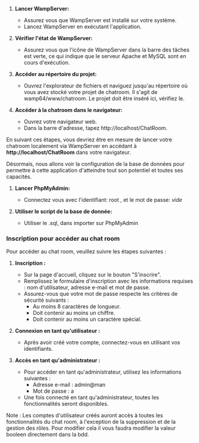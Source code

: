 1. **Lancer WampServer:**
   - Assurez vous que WampServer est installé sur votre système.
   - Lancez WampServer en exécutant l'application.

2. **Vérifier l'état de WampServer:**
   - Assurez vous que l'icône de WampServer dans la barre des tâches est verte, ce qui indique que le serveur Apache et MySQL sont en cours d'exécution.

3. **Accéder au répertoire du projet:**
   - Ouvrez l'explorateur de fichiers et naviguez jusqu'au répertoire où vous avez stocké votre projet de chatroom. Il s'agit de wamp64/www/chatroom. Le projet doit être inséré ici, vérifiez le.

4. **Accéder à la chatroom dans le navigateur:**
   - Ouvrez votre navigateur web.
   - Dans la barre d'adresse, tapez http://localhost/ChatRoom.

En suivant ces étapes, vous devriez être en mesure de lancer votre chatroom localement via WampServer en accédant à **http://localhost/ChatRoom** dans votre navigateur. 

Désormais, nous allons voir la configuration de la base de données pour permettre à cette application d'atteindre tout son potentiel et toutes ses capacités.

1. **Lancer PhpMyAdmin:**
   - Connectez vous avec l'identifiant: root , et le mot de passe: *vide*

2. **Utiliser le script de la base de donnée:**
   - Utiliser le .sql, dans importer sur PhpMyAdmin



### Inscription pour accéder au chat room

Pour accéder au chat room, veuillez suivre les étapes suivantes :

1. **Inscription :**
   - Sur la page d'accueil, cliquez sur le bouton "S'inscrire".
   - Remplissez le formulaire d'inscription avec les informations requises : nom d'utilisateur, adresse e-mail et mot de passe.
   - Assurez-vous que votre mot de passe respecte les critères de sécurité suivants :
     - Au moins 8 caractères de longueur.
     - Doit contenir au moins un chiffre.
     - Doit contenir au moins un caractère spécial.

2. **Connexion en tant qu'utilisateur :**
   - Après avoir créé votre compte, connectez-vous en utilisant vos identifiants.

3. **Accès en tant qu'administrateur :**
   - Pour accéder en tant qu'administrateur, utilisez les informations suivantes :
     - Adresse e-mail : admin@man
     - Mot de passe : a
   - Une fois connecté en tant qu'administrateur, toutes les fonctionnalités seront disponibles.

Note : Les comptes d'utilisateur créés auront accès à toutes les fonctionnalités du chat room, à l'exception de la suppression et de la gestion des rôles.
Pour modifier cela il vous faudra modifier la valeur booleen directement dans la bdd.




